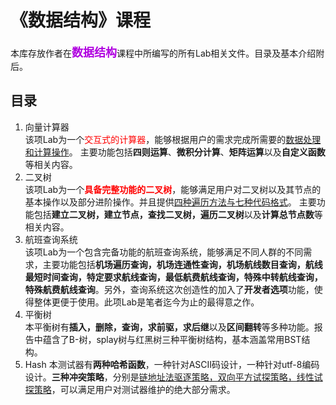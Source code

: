 # 《数据结构》课程   
本库存放作者在<font size=4 color=bluie>**数据结构**</font>课程中所编写的所有Lab相关文件。目录及基本介绍附后。
## 目录
1. 向量计算器   
该项Lab为一个<font color=red>交互式的计算器</font>，能够根据用户的需求完成所需要的<u>数据处理和计算操作</u>。
主要功能包括**四则运算**、**微积分计算**、**矩阵运算**以及**自定义函数**等相关内容。
2. 二叉树   
该项Lab为一个<font color=red>**具备完整功能的二叉树**</font>，能够满足用户对二叉树以及其节点的基本操作以及部分进阶操作。并且提供<u>四种遍历方法与七种代码格式</u>。
主要功能包括**建立二叉树，建立节点，查找二叉树，遍历二叉树**以及**计算总节点数**等相关内容。
3. 航班查询系统  
该项Lab为一个包含完备功能的航班查询系统，能够满足不同人群的不同需求，主要功能包括**机场遍历查询，机场连通性查询，机场航线数目查询，航线最短时间查询，特定要求航线查询，最低航费航线查询，特殊中转航线查询，特殊航费航线查询**。另外，查询系统这次创造性的加入了**开发者选项**功能，使得整体更便于使用。此项Lab是笔者迄今为止的最得意之作。
4. 平衡树  
本平衡树有**插入，删除，查询，求前驱，求后继**以及**区间翻转**等多种功能。报告中蕴含了B-树，splay树与红黑树三种平衡树结构，基本涵盖常用BST结构。
5. Hash
本测试器有**两种哈希函数**，一种针对ASCII码设计，一种针对utf-8编码设计。**三种冲突策略**，分别是<u>链地址法驱逐策略，双向平方试探策略，线性试探策略</u>，可以满足用户对测试器维护的绝大部分需求。